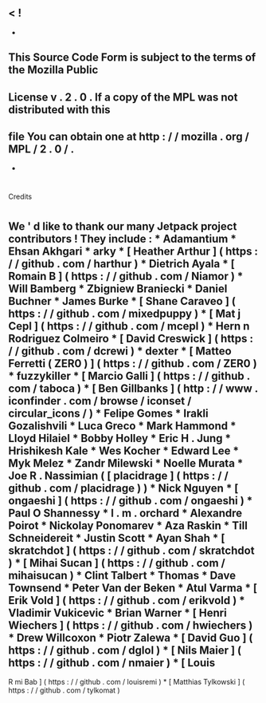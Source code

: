 <
!
-
-
This
Source
Code
Form
is
subject
to
the
terms
of
the
Mozilla
Public
-
License
v
.
2
.
0
.
If
a
copy
of
the
MPL
was
not
distributed
with
this
-
file
You
can
obtain
one
at
http
:
/
/
mozilla
.
org
/
MPL
/
2
.
0
/
.
-
-
>
#
Credits
#
We
'
d
like
to
thank
our
many
Jetpack
project
contributors
!
They
include
:
*
Adamantium
*
Ehsan
Akhgari
*
arky
*
[
Heather
Arthur
]
(
https
:
/
/
github
.
com
/
harthur
)
*
Dietrich
Ayala
*
[
Romain
B
]
(
https
:
/
/
github
.
com
/
Niamor
)
*
Will
Bamberg
*
Zbigniew
Braniecki
*
Daniel
Buchner
*
James
Burke
*
[
Shane
Caraveo
]
(
https
:
/
/
github
.
com
/
mixedpuppy
)
*
[
Mat
j
Cepl
]
(
https
:
/
/
github
.
com
/
mcepl
)
*
Hern
n
Rodriguez
Colmeiro
*
[
David
Creswick
]
(
https
:
/
/
github
.
com
/
dcrewi
)
*
dexter
*
[
Matteo
Ferretti
(
ZER0
)
]
(
https
:
/
/
github
.
com
/
ZER0
)
*
fuzzykiller
*
[
Marcio
Galli
]
(
https
:
/
/
github
.
com
/
taboca
)
*
[
Ben
Gillbanks
]
(
http
:
/
/
www
.
iconfinder
.
com
/
browse
/
iconset
/
circular_icons
/
)
*
Felipe
Gomes
*
Irakli
Gozalishvili
*
Luca
Greco
*
Mark
Hammond
*
Lloyd
Hilaiel
*
Bobby
Holley
*
Eric
H
.
Jung
*
Hrishikesh
Kale
*
Wes
Kocher
*
Edward
Lee
*
Myk
Melez
*
Zandr
Milewski
*
Noelle
Murata
*
Joe
R
.
Nassimian
(
[
placidrage
]
(
https
:
/
/
github
.
com
/
placidrage
)
)
*
Nick
Nguyen
*
[
ongaeshi
]
(
https
:
/
/
github
.
com
/
ongaeshi
)
*
Paul
O
Shannessy
*
l
.
m
.
orchard
*
Alexandre
Poirot
*
Nickolay
Ponomarev
*
Aza
Raskin
*
Till
Schneidereit
*
Justin
Scott
*
Ayan
Shah
*
[
skratchdot
]
(
https
:
/
/
github
.
com
/
skratchdot
)
*
[
Mihai
Sucan
]
(
https
:
/
/
github
.
com
/
mihaisucan
)
*
Clint
Talbert
*
Thomas
*
Dave
Townsend
*
Peter
Van
der
Beken
*
Atul
Varma
*
[
Erik
Vold
]
(
https
:
/
/
github
.
com
/
erikvold
)
*
Vladimir
Vukicevic
*
Brian
Warner
*
[
Henri
Wiechers
]
(
https
:
/
/
github
.
com
/
hwiechers
)
*
Drew
Willcoxon
*
Piotr
Zalewa
*
[
David
Guo
]
(
https
:
/
/
github
.
com
/
dglol
)
*
[
Nils
Maier
]
(
https
:
/
/
github
.
com
/
nmaier
)
*
[
Louis
-
R
mi
Bab
]
(
https
:
/
/
github
.
com
/
louisremi
)
*
[
Matthias
Tylkowski
]
(
https
:
/
/
github
.
com
/
tylkomat
)
